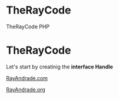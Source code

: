 # TheRayCode
TheRayCode PHP 
# TheRayCode

Let's start by creatinig the **interface Handle** 


[RayAndrade.com](https://www.RayAndrade.com)

[RayAndrade.org](https://www.RayAndrade.org)
